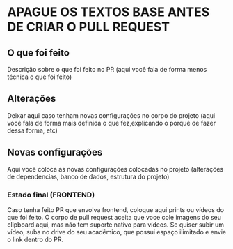 # APAGUE OS TEXTOS BASE ANTES DE CRIAR O PULL REQUEST

## O que foi feito 
 Descrição sobre o que foi feito no PR (aqui você fala de forma menos técnica o que foi feito)

## Alterações
Deixar aqui caso tenham novas configurações no corpo do projeto (aqui você fala de forma mais definida o que fez,explicando o porquê de fazer dessa forma, etc)

## Novas configurações
Aqui você coloca as novas configurações colocadas no projeto (alterações de dependencias, banco de dados, estrutura do projeto)

### Estado final (FRONTEND)
Caso tenha feito PR que envolva frontend, coloque aqui prints ou vídeos do que foi feito. O corpo de pull request aceita que voce cole imagens do seu clipboard aqui, mas não tem suporte nativo para vídeos.
Se quiser subir um vídeo, suba no drive do seu acadêmico, que possui espaço ilimitado e envie o link dentro do PR.
